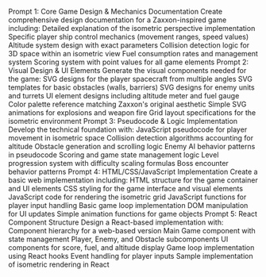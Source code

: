 Prompt 1: Core Game Design & Mechanics Documentation
Create comprehensive design documentation for a Zaxxon-inspired game including:
Detailed explanation of the isometric perspective implementation
Specific player ship control mechanics (movement ranges, speed values)
Altitude system design with exact parameters
Collision detection logic for 3D space within an isometric view
Fuel consumption rates and management system
Scoring system with point values for all game elements
Prompt 2: Visual Design & UI Elements
Generate the visual components needed for the game:
SVG designs for the player spacecraft from multiple angles
SVG templates for basic obstacles (walls, barriers)
SVG designs for enemy units and turrets
UI element designs including altitude meter and fuel gauge
Color palette reference matching Zaxxon's original aesthetic
Simple SVG animations for explosions and weapon fire
Grid layout specifications for the isometric environment
Prompt 3: Pseudocode & Logic Implementation
Develop the technical foundation with:
JavaScript pseudocode for player movement in isometric space
Collision detection algorithms accounting for altitude
Obstacle generation and scrolling logic
Enemy AI behavior patterns in pseudocode
Scoring and game state management logic
Level progression system with difficulty scaling formulas
Boss encounter behavior patterns
Prompt 4: HTML/CSS/JavaScript Implementation
Create a basic web implementation including:
HTML structure for the game container and UI elements
CSS styling for the game interface and visual elements
JavaScript code for rendering the isometric grid
JavaScript functions for player input handling
Basic game loop implementation
DOM manipulation for UI updates
Simple animation functions for game objects
Prompt 5: React Component Structure
Design a React-based implementation with:
Component hierarchy for a web-based version
Main Game component with state management
Player, Enemy, and Obstacle subcomponents
UI components for score, fuel, and altitude display
Game loop implementation using React hooks
Event handling for player inputs
Sample implementation of isometric rendering in React
